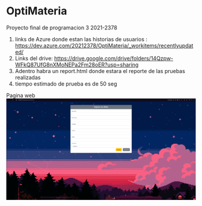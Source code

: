 # OptiMateria
Proyecto final de programacion 3 2021-2378
1. links de Azure donde estan las historias de usuarios : https://dev.azure.com/20212378/OptiMateria/_workitems/recentlyupdated/
2. Links del drive: https://drive.google.com/drive/folders/14Qzpw-WFkQ87UfG8nXMoNEPa2Fm28oER?usp=sharing
3. Adentro habra un report.html donde estara el reporte de las pruebas realizadas
4. tiempo estimado de prueba es de 50 seg

 Pagina web
![Pagina web](Aplicacion/img/web.png)

